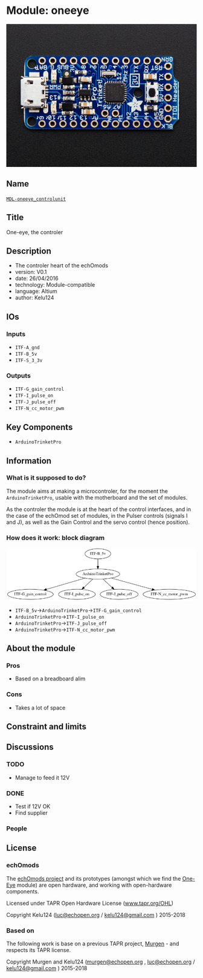 # Module: oneeye

![](/oneeye/viewme.png)

## Name

[`MDL-oneeye_controlunit`]()

## Title

One-eye, the controler

## Description

* The controler heart of the echOmods
* version: V0.1
* date: 26/04/2016
* technology: Module-compatible
* language: Altium
* author: Kelu124

## IOs

### Inputs

* `ITF-A_gnd`
* `ITF-B_5v`
* `ITF-S_3_3v`

### Outputs

* `ITF-G_gain_control`
* `ITF-I_pulse_on`
* `ITF-J_pulse_off`
* `ITF-N_cc_motor_pwm`

## Key Components

* `ArduinoTrinketPro`

## Information

### What is it supposed to do?

The module aims at making a microcontroler, for the moment the `ArduinoTrinketPro`, usable with the motherboard and the set of modules.

As the controler the module is at the heart of the control interfaces, and in the case of the echOmod set of modules, in the Pulser controls (signals I and J), as well as the Gain Control and the servo control (hence position).

### How does it work: block diagram

![Block schema](/oneeye/source/blocks.png)

* `ITF-B_5v`->`ArduinoTrinketPro`->`ITF-G_gain_control`
* `ArduinoTrinketPro`->`ITF-I_pulse_on`
* `ArduinoTrinketPro`->`ITF-J_pulse_off`
* `ArduinoTrinketPro`->`ITF-N_cc_motor_pwm`

## About the module

### Pros

* Based on a breadboard alim

### Cons

* Takes a lot of space 

## Constraint and limits

## Discussions

### TODO

* Manage to feed it 12V

### DONE

* Test if 12V OK
* Find supplier

### People


## License


### echOmods 

The [echOmods project](https://github.com/kelu124/echomods) and its prototypes (amongst which we find the [One-Eye](/oneye/) module) are open hardware, and working with open-hardware components.

Licensed under TAPR Open Hardware License (www.tapr.org/OHL)

Copyright Kelu124 (luc@echopen.org / kelu124@gmail.com ) 2015-2018

### Based on 

The following work is base on a previous TAPR project, [Murgen](https://github.com/kelu124/murgen-dev-kit) - and respects its TAPR license.

Copyright Murgen and Kelu124 (murgen@echopen.org , luc@echopen.org / kelu124@gmail.com ) 2015-2018


